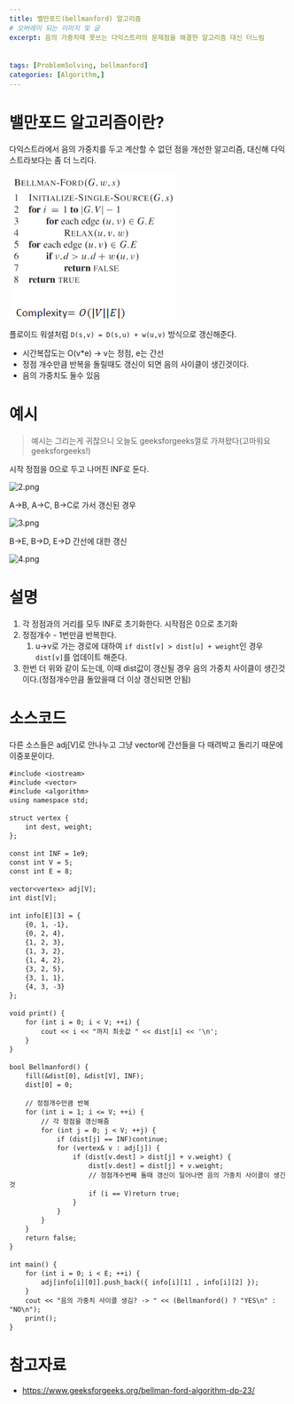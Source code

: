 ```yaml
---
title: 벨만포드(bellmanford) 알고리즘
# 오버레이 되는 이미지 및 글
excerpt: 음의 가중치때 못쓰는 다익스트라의 문제점을 해결한 알고리즘 대신 더느림


tags: [ProblemSolving, bellmanford]
categories: [Algorithm,]
---
```



# 밸만포드 알고리즘이란?
다익스트라에서 음의 가중치를 두고 계산할 수 없던 점을 개선한 알고리즘, 대신해 다익스트라보다는 좀 더 느리다.

![1.png](../../assets/images/algorithm/bellmanford/1.png)

플로이드 워셜처럼 `D(s,v) = D(s,u) + w(u,v)` 방식으로 갱신해준다.

* 시간복잡도는 O(v*e) -> v는 정점, e는 간선
* 정점 개수만큼 반복을 돌릴때도 갱신이 되면 음의 사이클이 생긴것이다.
* 음의 가중치도 둘수 있음


# 예시
> 예시는 그리는게 귀찮으니 오늘도 geeksforgeeks껄로 가져왔다(고마워요 geeksforgeeks!)

시작 정점을 0으로 두고 나머진 INF로 둔다.

![2.png](../../assets/images/algorithm/bellmanford/2.png)

A->B, A->C, B->C로 가서 갱신된 경우

![3.png](../../assets/images/algorithm/bellmanford/3.png)

B->E, B->D, E->D 간선에 대한 갱신

![4.png](../../assets/images/algorithm/bellmanford/4.png)



# 설명
1. 각 정점과의 거리를 모두 INF로 초기화한다. 시작점은 0으로 초기화
1. 정점개수 - 1번만큼 반복한다.
    1. u->v로 가는 경로에 대하여 `if dist[v] > dist[u] + weight`인 경우 `dist[v]`를 업데이트 해준다.
1. 한번 더 위와 같이 도는데, 이때 dist값이 갱신될 경우 음의 가중치 사이클이 생긴것이다.(정점개수만큼 돌았을때 더 이상 갱신되면 안됨)
# 소스코드
다른 소스들은 adj[V]로 안나누고 그냥 vector에 간선들을 다 때려박고 돌리기 때문에 이중포문이다.

```
#include <iostream>
#include <vector>
#include <algorithm>
using namespace std;

struct vertex {
	int dest, weight;
};

const int INF = 1e9;
const int V = 5;
const int E = 8;

vector<vertex> adj[V];
int dist[V];

int info[E][3] = {
	{0, 1, -1},
	{0, 2, 4},
	{1, 2, 3},
	{1, 3, 2},
	{1, 4, 2},
	{3, 2, 5},
	{3, 1, 1},
	{4, 3, -3}
};

void print() {
	for (int i = 0; i < V; ++i) {
		cout << i << "까지 최솟값 " << dist[i] << '\n';
	}
}

bool Bellmanford() {
	fill(&dist[0], &dist[V], INF);
	dist[0] = 0;

	// 정점개수만큼 반복
	for (int i = 1; i <= V; ++i) {
		// 각 정점을 갱신해줌
		for (int j = 0; j < V; ++j) {
			if (dist[j] == INF)continue;
			for (vertex& v : adj[j]) {
				if (dist[v.dest] > dist[j] + v.weight) {
					dist[v.dest] = dist[j] + v.weight;
					// 정점개수번째 돌때 갱신이 일어나면 음의 가중치 사이클이 생긴것
					if (i == V)return true;
				}
			}
		}
	}
	return false;
}

int main() {
	for (int i = 0; i < E; ++i) {
		adj[info[i][0]].push_back({ info[i][1] , info[i][2] });
	}
	cout << "음의 가중치 사이클 생김? -> " << (Bellmanford() ? "YES\n" : "NO\n");
	print();
}
```

# 참고자료
* <https://www.geeksforgeeks.org/bellman-ford-algorithm-dp-23/>